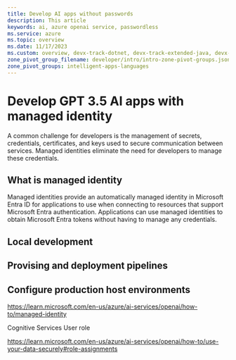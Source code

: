 ```yaml
---
title: Develop AI apps without passwords
description: This article 
keywords: ai, azure openai service, passwordless
ms.service: azure
ms.topic: overview
ms.date: 11/17/2023
ms.custom: overview, devx-track-dotnet, devx-track-extended-java, devx-track-go, devx-track-js, devx-track-python
zone_pivot_group_filename: developer/intro/intro-zone-pivot-groups.json
zone_pivot_groups: intelligent-apps-languages
---
```


# Develop GPT 3.5 AI apps with managed identity

A common challenge for developers is the management of secrets, credentials, certificates, and keys used to secure communication between services. Managed identities eliminate the need for developers to manage these credentials.

## What is managed identity

Managed identities provide an automatically managed identity in Microsoft Entra ID for applications to use when connecting to resources that support Microsoft Entra authentication. Applications can use managed identities to obtain Microsoft Entra tokens without having to manage any credentials.

## Local development 

## Provising and deployment pipelines

## Configure production host environments

https://learn.microsoft.com/en-us/azure/ai-services/openai/how-to/managed-identity

Cognitive Services User role

https://learn.microsoft.com/en-us/azure/ai-services/openai/how-to/use-your-data-securely#role-assignments